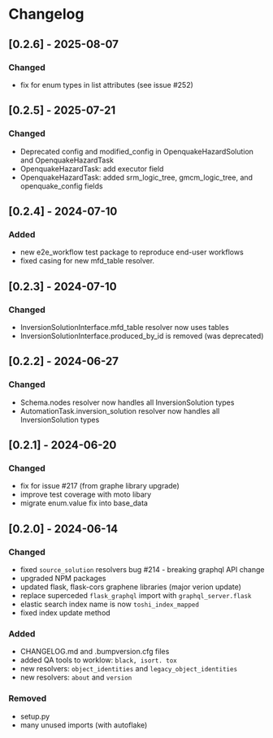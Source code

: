 # Changelog

## [0.2.6] - 2025-08-07

### Changed
 - fix for enum types in list attributes (see issue #252)

## [0.2.5] - 2025-07-21
### Changed
 - Deprecated config and modified_config in OpenquakeHazardSolution and OpenquakeHazardTask
 - OpenquakeHazardTask: add executor field
 - OpenquakeHazardTask: added srm_logic_tree, gmcm_logic_tree, and openquake_config fields


## [0.2.4] - 2024-07-10
### Added
 - new e2e_workflow test package to reproduce end-user workflows
 - fixed casing for new  mfd_table resolver.

## [0.2.3] - 2024-07-10
### Changed
 - InversionSolutionInterface.mfd_table resolver now uses tables
 - InversionSolutionInterface.produced_by_id is removed (was deprecated)


## [0.2.2] - 2024-06-27
### Changed
 - Schema.nodes resolver now handles all InversionSolution types
 - AutomationTask.inversion_solution resolver now handles all InversionSolution types

## [0.2.1] - 2024-06-20

### Changed
 - fix for issue #217 (from graphe library upgrade)
 - improve test coverage with moto libary
 - migrate enum.value fix into base_data

## [0.2.0] - 2024-06-14

### Changed
 - fixed `source_solution` resolvers bug #214 - breaking graphql API change
 - upgraded NPM packages
 - updated flask, flask-cors graphene libraries (major verion update)
 - replace superceded `flask_graphql` import with `graphql_server.flask`
 - elastic search index name is now `toshi_index_mapped`
 - fixed index update method

### Added
 - CHANGELOG.md and .bumpversion.cfg files
 - added QA tools to worklow: `black, isort. tox`
 - new resolvers: `object_identities` and `legacy_object_identities`
 - new resolvers: `about` and `version`

### Removed
 - setup.py
 - many unused imports (with autoflake)